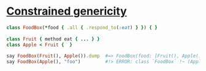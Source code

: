 [1]: http://rosettacode.org/wiki/Constrained_genericity

# [Constrained genericity][1]

```ruby
class FoodBox(*food { .all { .respond_to(:eat) } }) { }
 
class Fruit { method eat { ... } }
class Apple < Fruit {  }
 
say FoodBox(Fruit(), Apple()).dump  #=> FoodBox(food: [Fruit(), Apple()])
say FoodBox(Apple(), "foo")         #!> ERROR: class `FoodBox` !~ (Apple, String)
```